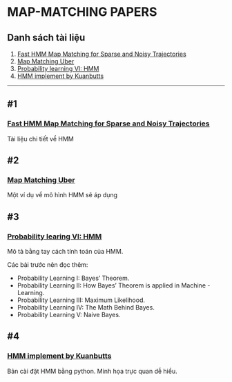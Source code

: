 # MAP-MATCHING PAPERS

## Danh sách tài liệu
1. [Fast HMM Map Matching for Sparse and Noisy Trajectories](##1)
2. [Map Matching Uber](##2)
3. [Probability learning VI: HMM](##3)
4. [HMM implement by Kuanbutts](##4)

<hr>

## #1
### [Fast HMM Map Matching for Sparse and Noisy Trajectories](https://sci-hub.se/10.1109/ITSC.2015.411)
Tài liệu chi tiết về HMM
## #2
### [Map Matching Uber](https://www.youtube.com/watch?v=ChtumoDfZXI)
Một ví dụ về mô hình HMM sẽ áp dụng
## #3
### [Probability learing VI: HMM](https://towardsdatascience.com/probability-learning-vi-hidden-markov-models-fab5c1f0a31d)
Mô tả bằng tay cách tính toán của HMM.

Các bài trước nên đọc thêm:

 - Probability Learning I: Bayes’ Theorem.
 - Probability Learning II: How Bayes’ Theorem is applied in Machine - Learning.
 - Probability Learning III: Maximum Likelihood.
 - Probability Learning IV: The Math Behind Bayes.
 - Probability Learning V: Naive Bayes.

## #4
### [HMM implement by Kuanbutts](http://kuanbutts.com/2020/08/25/simplified-map-matching/)
Bản cài đặt HMM bằng python. Minh họa trực quan dễ hiểu.